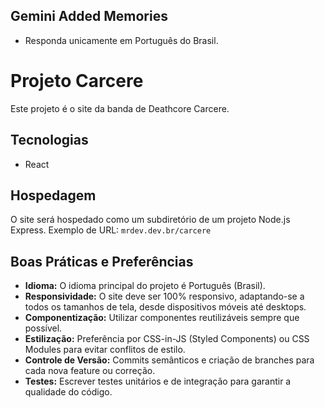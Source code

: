 ## Gemini Added Memories
- Responda unicamente em Português do Brasil.

# Projeto Carcere

Este projeto é o site da banda de Deathcore Carcere.

## Tecnologias

*   React

## Hospedagem

O site será hospedado como um subdiretório de um projeto Node.js Express.
Exemplo de URL: `mrdev.dev.br/carcere`

## Boas Práticas e Preferências

*   **Idioma:** O idioma principal do projeto é Português (Brasil).
*   **Responsividade:** O site deve ser 100% responsivo, adaptando-se a todos os tamanhos de tela, desde dispositivos móveis até desktops.
*   **Componentização:** Utilizar componentes reutilizáveis sempre que possível.
*   **Estilização:** Preferência por CSS-in-JS (Styled Components) ou CSS Modules para evitar conflitos de estilo.
*   **Controle de Versão:** Commits semânticos e criação de branches para cada nova feature ou correção.
*   **Testes:** Escrever testes unitários e de integração para garantir a qualidade do código.